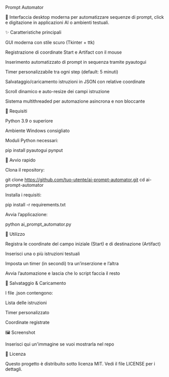 Prompt Automator

🔱 Interfaccia desktop moderna per automatizzare sequenze di prompt, click e digitazione in applicazioni AI o ambienti testuali.

✨ Caratteristiche principali

GUI moderna con stile scuro (Tkinter + ttk)

Registrazione di coordinate Start e Artifact con il mouse

Inserimento automatizzato di prompt in sequenza tramite pyautogui

Timer personalizzabile tra ogni step (default: 5 minuti)

Salvataggio/caricamento istruzioni in JSON con relative coordinate

Scroll dinamico e auto-resize dei campi istruzione

Sistema multithreaded per automazione asincrona e non bloccante

📆 Requisiti

Python 3.9 o superiore

Ambiente Windows consigliato

Moduli Python necessari:

pip install pyautogui pynput

🚀 Avvio rapido

Clona il repository:

git clone https://github.com/tuo-utente/ai-prompt-automator.git
cd ai-prompt-automator

Installa i requisiti:

pip install -r requirements.txt

Avvia l’applicazione:

python ai_prompt_automator.py

🧠 Utilizzo

Registra le coordinate del campo iniziale (Start) e di destinazione (Artifact)

Inserisci una o più istruzioni testuali

Imposta un timer (in secondi) tra un’inserzione e l’altra

Avvia l’automazione e lascia che lo script faccia il resto

📁 Salvataggio & Caricamento

I file .json contengono:

Lista delle istruzioni

Timer personalizzato

Coordinate registrate

🖼️ Screenshot

Inserisci qui un'immagine se vuoi mostrarla nel repo

📄 Licenza

Questo progetto è distribuito sotto licenza MIT. Vedi il file LICENSE per i dettagli.

